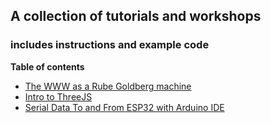 ## A collection of tutorials and workshops
### includes instructions and example code

**Table of contents**

- [The WWW as a Rube Goldberg machine](http://connectedcatmedia.com/Tutorials-and-Workshops/The_WWW_as_a_Rube_Goldberg_machine/)
- [Intro to ThreeJS](http://connectedcatmedia.com/Tutorials-and-Workshops/Intro_to_THREE.JS/)
- [Serial Data To and From ESP32 with Arduino IDE](http://connectedcatmedia.com/Tutorials-and-Workshops/Serial_Data_To_and_From_ESP32_with_ArduinoIDE/)